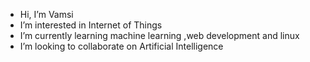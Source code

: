 -  Hi, I’m Vamsi
-  I’m interested in Internet of Things
-  I’m currently learning machine learning ,web development and linux
-  I’m looking to collaborate on Artificial Intelligence

<!---
chittoorking/chittoorking is a ✨ special ✨ repository because its `README.md` (this file) appears on your GitHub profile.
You can click the Preview link to take a look at your changes.
--->
